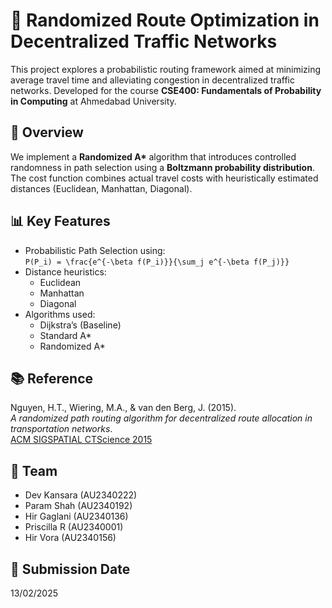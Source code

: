 # 🚦 Randomized Route Optimization in Decentralized Traffic Networks

This project explores a probabilistic routing framework aimed at minimizing average travel time and alleviating congestion in decentralized traffic networks. Developed for the course **CSE400: Fundamentals of Probability in Computing** at Ahmedabad University.

## 📌 Overview

We implement a **Randomized A\*** algorithm that introduces controlled randomness in path selection using a **Boltzmann probability distribution**. The cost function combines actual travel costs with heuristically estimated distances (Euclidean, Manhattan, Diagonal).

## 📊 Key Features

- Probabilistic Path Selection using:  
  `P(P_i) = \frac{e^{-\beta f(P_i)}}{\sum_j e^{-\beta f(P_j)}}`
- Distance heuristics:  
  - Euclidean  
  - Manhattan  
  - Diagonal  
- Algorithms used:  
  - Dijkstra’s (Baseline)  
  - Standard A*  
  - Randomized A*

## 📚 Reference

Nguyen, H.T., Wiering, M.A., & van den Berg, J. (2015).  
*A randomized path routing algorithm for decentralized route allocation in transportation networks*.  
[ACM SIGSPATIAL CTScience 2015](https://dl.acm.org/doi/10.1145/2834882.2834886)

## 👥 Team

- Dev Kansara (AU2340222)  
- Param Shah (AU2340192)  
- Hir Gaglani (AU2340136)  
- Priscilla R (AU2340001)  
- Hir Vora (AU2340156)

## 📅 Submission Date
13/02/2025
